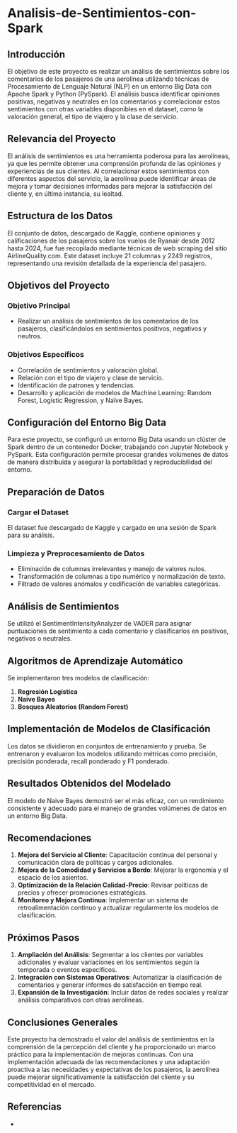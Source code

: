 # Analisis-de-Sentimientos-con-Spark

## Introducción

El objetivo de este proyecto es realizar un análisis de sentimientos sobre los comentarios de los pasajeros de una aerolínea utilizando técnicas de Procesamiento de Lenguaje Natural (NLP) en un entorno Big Data con Apache Spark y Python (PySpark). El análisis busca identificar opiniones positivas, negativas y neutrales en los comentarios y correlacionar estos sentimientos con otras variables disponibles en el dataset, como la valoración general, el tipo de viajero y la clase de servicio.

## Relevancia del Proyecto

El análisis de sentimientos es una herramienta poderosa para las aerolíneas, ya que les permite obtener una comprensión profunda de las opiniones y experiencias de sus clientes. Al correlacionar estos sentimientos con diferentes aspectos del servicio, la aerolínea puede identificar áreas de mejora y tomar decisiones informadas para mejorar la satisfacción del cliente y, en última instancia, su lealtad.

## Estructura de los Datos

El conjunto de datos, descargado de Kaggle, contiene opiniones y calificaciones de los pasajeros sobre los vuelos de Ryanair desde 2012 hasta 2024, fue fue recopilado mediante técnicas de web scraping del sitio AirlineQuality.com. Este dataset incluye 21 columnas y 2249 registros, representando una revisión detallada de la experiencia del pasajero.

## Objetivos del Proyecto

### Objetivo Principal

- Realizar un análisis de sentimientos de los comentarios de los pasajeros, clasificándolos en sentimientos positivos, negativos y neutros.

### Objetivos Específicos

- Correlación de sentimientos y valoración global.
- Relación con el tipo de viajero y clase de servicio.
- Identificación de patrones y tendencias.
- Desarrollo y aplicación de modelos de Machine Learning: Random Forest, Logistic Regression, y Naïve Bayes.

## Configuración del Entorno Big Data

Para este proyecto, se configuró un entorno Big Data usando un clúster de Spark dentro de un contenedor Docker, trabajando con Jupyter Notebook y PySpark. Esta configuración permite procesar grandes volúmenes de datos de manera distribuida y asegurar la portabilidad y reproducibilidad del entorno.

## Preparación de Datos

### Cargar el Dataset

El dataset fue descargado de Kaggle y cargado en una sesión de Spark para su análisis.

### Limpieza y Preprocesamiento de Datos

- Eliminación de columnas irrelevantes y manejo de valores nulos.
- Transformación de columnas a tipo numérico y normalización de texto.
- Filtrado de valores anómalos y codificación de variables categóricas.

## Análisis de Sentimientos

Se utilizó el SentimentIntensityAnalyzer de VADER para asignar puntuaciones de sentimiento a cada comentario y clasificarlos en positivos, negativos o neutrales.

## Algoritmos de Aprendizaje Automático

Se implementaron tres modelos de clasificación:
1. **Regresión Logística**
2. **Naive Bayes**
3. **Bosques Aleatorios (Random Forest)**

## Implementación de Modelos de Clasificación

Los datos se dividieron en conjuntos de entrenamiento y prueba. Se entrenaron y evaluaron los modelos utilizando métricas como precisión, precisión ponderada, recall ponderado y F1 ponderado.

## Resultados Obtenidos del Modelado

El modelo de Naive Bayes demostró ser el más eficaz, con un rendimiento consistente y adecuado para el manejo de grandes volúmenes de datos en un entorno Big Data.

## Recomendaciones

1. **Mejora del Servicio al Cliente**: Capacitación continua del personal y comunicación clara de políticas y cargos adicionales.
2. **Mejora de la Comodidad y Servicios a Bordo**: Mejorar la ergonomía y el espacio de los asientos.
3. **Optimización de la Relación Calidad-Precio**: Revisar políticas de precios y ofrecer promociones estratégicas.
4. **Monitoreo y Mejora Continua**: Implementar un sistema de retroalimentación continuo y actualizar regularmente los modelos de clasificación.

## Próximos Pasos

1. **Ampliación del Análisis**: Segmentar a los clientes por variables adicionales y evaluar variaciones en los sentimientos según la temporada o eventos específicos.
2. **Integración con Sistemas Operativos**: Automatizar la clasificación de comentarios y generar informes de satisfacción en tiempo real.
3. **Expansión de la Investigación**: Incluir datos de redes sociales y realizar análisis comparativos con otras aerolíneas.

## Conclusiones Generales

Este proyecto ha demostrado el valor del análisis de sentimientos en la comprensión de la percepción del cliente y ha proporcionado un marco práctico para la implementación de mejoras continuas. Con una implementación adecuada de las recomendaciones y una adaptación proactiva a las necesidades y expectativas de los pasajeros, la aerolínea puede mejorar significativamente la satisfacción del cliente y su competitividad en el mercado.

## Referencias

-
